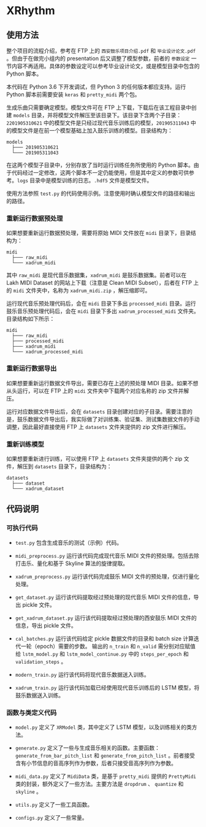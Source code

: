 # XRhythm

## 使用方法
整个项目的流程介绍，参考在 FTP 上的 `西安鼓乐项目介绍.pdf` 和 `毕业设计论文.pdf` 。但由于在做完小组内的 presentation 后又调整了模型参数，前者的 `参数设定` 一节内容不再适用。具体的参数设定可以参考毕业设计论文，或是模型目录中包含的 Python 脚本。

本代码在 Python 3.6 下开发调试，但 Python 3 的任何版本都应支持。运行 Python 脚本前需要安装 `keras` 和 `pretty_midi` 两个包。

生成乐曲只需要确定模型。模型文件可在 FTP 上下载，下载后在该工程目录中创建 `models` 目录，并将模型文件解压至该目录下。该目录下含两个子目录：`2201905310621` 中的模型文件是只经过现代音乐训练后的模型，`201905311043` 中的模型文件是在前一个模型基础上加入鼓乐训练的模型。目录结构为：

```
models
  ├─── 201905310621
  └─── 201905311043
```

在这两个模型子目录中，分别存放了当时运行训练任务所使用的 Python 脚本。由于代码经过一定修改，这两个脚本不一定仍能使用，但是其中定义的参数可供参考。`logs` 目录中是模型训练的日志。`.hdf5` 文件是模型文件。

使用方法参照 `test.py` 的代码使用示例。注意使用时确认模型文件的路径和输出的路径。

### 重新运行数据预处理
如果想要重新运行数据预处理，需要将原始 MIDI 文件放在 `midi` 目录下，目录结构为：

```
midi
  ├─── raw_midi
  └─── xadrum_midi
```

其中 `raw_midi` 是现代音乐数据集，`xadrum_midi` 是鼓乐数据集。前者可以在 Lakh MIDI Dataset 的网站上下载（注意是 Clean MIDI Subset），后者在 FTP 上的 `midi` 文件夹中，名称为 `xadrum_midi.zip` ，解压缩即可。

运行现代音乐预处理代码后，会在 `midi` 目录下多出 `processed_midi` 目录。运行鼓乐音乐预处理代码后，会在 `midi` 目录下多出 `xadrum_processed_midi` 文件夹。目录结构如下所示：

```
midi
  ├─── raw_midi
  ├─── processed_midi
  ├─── xadrum_midi
  └─── xadrum_processed_midi
```
### 重新运行数据导出
如果想要重新运行数据文件导出，需要已存在上述的预处理 MIDI 目录。如果不想从头运行，可以在 FTP 上的 `midi` 文件夹中下载两个对应名称的 zip 文件并解压。

运行对应数据文件导出后，会在 `datasets` 目录创建对应的子目录。需要注意的是，鼓乐数据文件导出后，我实际做了对训练集、验证集、测试集数据文件的手动调整，因此最好直接使用 FTP 上 `datasets` 文件夹提供的 zip 文件进行解压。

### 重新训练模型
如果想要重新进行训练，可以使用 FTP 上 `datasets` 文件夹提供的两个 zip 文件，解压到 `datasets` 目录下，目录结构为：

```
datasets
  ├─── dataset
  └─── xadrum_dataset
```

## 代码说明

### 可执行代码
- `test.py`
包含生成音乐的测试（示例）代码。

- `midi_preprocess.py`
运行该代码完成现代音乐 MIDI 文件的预处理。包括去除打击乐、量化和基于 Skyline 算法的旋律提取。

- `xadrum_preprocess.py`
运行该代码完成鼓乐 MIDI 文件的预处理，仅进行量化处理。

- `get_dataset.py`
运行该代码提取经过预处理的现代音乐 MIDI 文件的信息，导出 pickle 文件。

- `get_xadrum_dataset.py`
运行该代码提取经过预处理的西安鼓乐 MIDI 文件的信息，导出 pickle 文件。

- `cal_batches.py`
运行该代码给定 pickle 数据文件的目录和 batch size 计算迭代一轮（epoch）需要的步数。
输出的 `n_train` 和 `n_valid` 需分别对应赋值给 `lstm_model.py` 和 `lstm_model_continue.py` 中的 `steps_per_epoch` 和 `validation_steps` 。

- `modern_train.py`
运行该代码将现代音乐数据送入训练。

- `xadrum_train.py`
运行该代码加载已经使用现代音乐训练后的 LSTM 模型，将鼓乐数据送入训练。

### 函数与类定义代码
- `model.py`
定义了 `XRModel` 类，其中定义了 LSTM 模型，以及训练相关的类方法。

- `generate.py`
定义了一些与生成音乐相关的函数。主要函数： `generate_from_bar_pitch_list` 和 `generate_from_pitch_list` 。前者接受含有小节信息的音高序列作为参数，后者只接受音高序列作为参数。

- `midi_data.py`
定义了 `MidiData` 类，是基于 `pretty_midi` 提供的 `PrettyMidi` 类的封装，额外定义了一些方法。主要方法是 `dropdrum` 、 `quantize` 和 `skyline` 。

- `utils.py`
定义了一些工具函数。

- `configs.py`
定义了一些常量。
